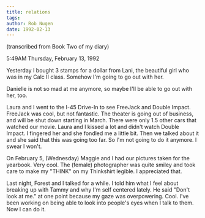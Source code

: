 ```yaml
---
title: relations
tags: 
author: Rob Nugen
date: 1992-02-13
---
```


<p class=note>(transcribed from Book Two of my diary)</p>

<p class=date>5:49AM Thursday, February 13, 1992</p>

<p>Yesterday I bought 3 stamps for a dollar from Lani, the beautiful
girl who was in my Calc II class.  Somehow I'm going to go out with
her.

<p>Danielle is not so mad at me anymore, so maybe I'll be able to go
out with her, too.

<p>Laura and I went to the I-45 Drive-In to see FreeJack and Double
Impact.  FreeJack was cool, but not fantastic.  The theater is going
out of business, and will be shut down starting in March.  There were
only 1.5 other cars that watched our movie.  Laura and I kissed a lot
and didn't watch Double Impact.  I fingered her and she fondled me a
little bit.  Then we talked about it and she said that this was going
too far.  So I'm not going to do it anymore.  I swear I won't.

<p>On February 5, (Wednesday) Maggie and I had our pictures taken for
the yearbook.  Very cool.  The (female) photographer was quite smiley
and took care to make my "THINK" on my Thinkshirt legible.  I
appreciated that.

<p>Last night, Forest and I talked for a while.  I told him what I
feel about breaking up with Tammy and why I'm self centered lately.
He said "Don't look at me." at one point because my gaze was
overpowering.  Cool.  I've been working on being able to look into
people's eyes when I talk to them.  Now I can do it.
